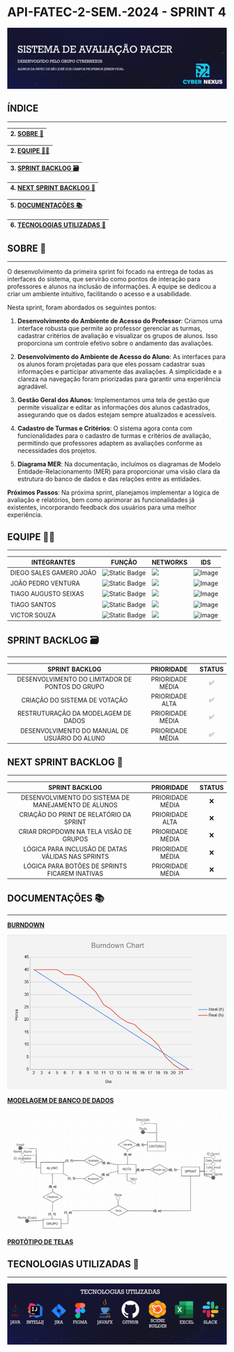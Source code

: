 # API-FATEC-2-SEM.-2024 - SPRINT 4

<html>
<body>

![image](https://github.com/API-2-Semestre/API-FATEC-2-SEM.-2024/blob/Sprint2/DOCUMENTOS/BANNER%20CYBERNEXUS.jpg)




## **ÍNDICE**
_______________________________________________________________________________

|2. [SOBRE 📖](#SOBRE) |
|:-------:|

|2. [EQUIPE 👨‍💼](#EQUIPE) |
|:-------:|

|3. [SPRINT BACKLOG 🗃️](#BACKLOG) |
|:-------:|

|4. [NEXT SPRINT BACKLOG 📜](#NEXT_BACKLOG) |
|:-------:|

|5. [DOCUMENTAÇÕES 📚](#DOCUMENTAÇÕES) |
|:-------:|

|6. [TECNOLOGIAS UTILIZADAS 🔧](#TECNOLOGIAS) |
|:-------:|


##  <a name="SOBRE"></a> **SOBRE 📖**
_______________________________________________________________________________

O desenvolvimento da primeira sprint foi focado na entrega de todas as interfaces do sistema, que servirão como pontos de interação para professores e alunos na inclusão de informações. A equipe se dedicou a criar um ambiente intuitivo, facilitando o acesso e a usabilidade.

Nesta sprint, foram abordados os seguintes pontos:

1. **Desenvolvimento do Ambiente de Acesso do Professor**: Criamos uma interface robusta que permite ao professor gerenciar as turmas, cadastrar critérios de avaliação e visualizar os grupos de alunos. Isso proporciona um controle efetivo sobre o andamento das avaliações.

2. **Desenvolvimento do Ambiente de Acesso do Aluno**: As interfaces para os alunos foram projetadas para que eles possam cadastrar suas informações e participar ativamente das avaliações. A simplicidade e a clareza na navegação foram priorizadas para garantir uma experiência agradável.

3. **Gestão Geral dos Alunos**: Implementamos uma tela de gestão que permite visualizar e editar as informações dos alunos cadastrados, assegurando que os dados estejam sempre atualizados e acessíveis.

4. **Cadastro de Turmas e Critérios**: O sistema agora conta com funcionalidades para o cadastro de turmas e critérios de avaliação, permitindo que professores adaptem as avaliações conforme as necessidades dos projetos.

5. **Diagrama MER**: Na documentação, incluímos os diagramas de Modelo Entidade-Relacionamento (MER) para proporcionar uma visão clara da estrutura do banco de dados e das relações entre as entidades.

**Próximos Passos**: Na próxima sprint, planejamos implementar a lógica de avaliação e relatórios, bem como aprimorar as funcionalidades já existentes, incorporando feedback dos usuários para uma melhor experiência.
 

## <a name="EQUIPE"></a> **EQUIPE 👨‍💼** 
_______________________________________________________________________________

| **INTEGRANTES**| **FUNÇÃO** | **NETWORKS** |**IDS**|
|-------|--------|-------|--------|
| DIEGO SALES GAMERO JOÃO| ![Static Badge](https://img.shields.io/badge/DEV-blue) | <a href="https://github.com/DiegoSGamero" target="_blank"><img src="https://img.shields.io/badge/-black?style=social&logo=github&label=github&color=black" target="_blank"></a>| ![Image](https://github.com/user-attachments/assets/3c28b9a0-d16b-4fa2-9b41-f4678eb8959f)|
|  JOÃO PEDRO VENTURA | ![Static Badge](https://img.shields.io/badge/DEV-blue) | <a href="https://github.com/jaupventur" target="_blank"><img src="https://img.shields.io/badge/-black?style=social&logo=github&label=github&color=black" target="_blank"></a>| ![Image](https://github.com/user-attachments/assets/4bf968bd-8879-47d7-a0ec-522768f831dd)|
|  TIAGO AUGUSTO SEIXAS  | ![Static Badge](https://img.shields.io/badge/DEV-blue) | <a href="https://github.com/TiagoAugustoSeixas" target="_blank"><img src="https://img.shields.io/badge/-black?style=social&logo=github&label=github&color=black" target="_blank"></a>|![Image](https://github.com/user-attachments/assets/d3c8ecb3-562d-408b-9122-a35133830aa9)|
|  TIAGO SANTOS | ![Static Badge](https://img.shields.io/badge/SCRUM_MASTER-black) | <a href="https://github.com/tiago17santos" target="_blank"><img src="https://img.shields.io/badge/-black?style=social&logo=github&label=github&color=black" target="_blank"></a>|![Image](https://github.com/user-attachments/assets/e39515e8-763e-4a17-befd-04cff4d20c9c)|
|  VICTOR SOUZA |  ![Static Badge](https://img.shields.io/badge/DEV-blue) | <a href=" https://github.com/victor4486 " target="_blank"><img src="https://img.shields.io/badge/-black?style=social&logo=github&label=github&color=black" target="_blank"></a>| ![image](https://github.com/user-attachments/assets/442d8d83-06b9-4313-a0da-15f24c83c593)


## <a name="BACKLOG"></a> **SPRINT BACKLOG 🗃️** 
_______________________________________________________________________________

| **SPRINT BACKLOG**| **PRIORIDADE** | **STATUS** 
|:-------:|:--------:|:-------:|
| DESENVOLVIMENTO DO LIMITADOR DE PONTOS DO GRUPO | PRIORIDADE MÉDIA | ✅ |
| CRIAÇÃO DO SISTEMA DE VOTAÇÃO | PRIORIDADE ALTA | ✅ |
| RESTRUTURAÇÃO DA MODELAGEM DE DADOS | PRIORIDADE MÉDIA | ✅ |
| DESENVOLVIMENTO DO MANUAL DE USUÁRIO DO ALUNO | PRIORIDADE MÉDIA | ✅ |





## <a name="NEXT_BACKLOG"></a> **NEXT SPRINT BACKLOG 📜** 
_______________________________________________________________________________

| **SPRINT BACKLOG**| **PRIORIDADE** | **STATUS** 
|:-------:|:--------:|:-------:|
| DESENVOLVIMENTO DO SISTEMA DE MANEJAMENTO DE ALUNOS | PRIORIDADE MÉDIA | ❌ |
| CRIAÇÃO DO PRINT DE RELATÓRIO DA SPRINT | PRIORIDADE ALTA |❌ |
| CRIAR DROPDOWN NA TELA VISÃO DE GRUPOS | PRIORIDADE MÉDIA |❌ |
| LÓGICA PARA INCLUSÃO DE DATAS VÁLIDAS NAS SPRINTS | PRIORIDADE MÉDIA |❌ |
| LÓGICA PARA BOTÕES DE SPRINTS FICAREM INATIVAS | PRIORIDADE MÉDIA |❌ |

## <a name="DOCS"></a>  **DOCUMENTAÇÕES 📚** 
_______________________________________________________________________________

 [**BURNDOWN**](https://github.com/API-2-Semestre/API-FATEC-2-SEM.-2024/tree/main)

 ![image](https://github.com/API-2-Semestre/API-FATEC-2-SEM.-2024/blob/Sprint3/DOCUMENTOS/Burndown%20Sprint3.jpg)
 
 
 [**MODELAGEM DE BANCO DE DADOS**](https://github.com/API-2-Semestre/API-FATEC-2-SEM.-2024/tree/main)

 ![image](https://github.com/API-2-Semestre/API-FATEC-2-SEM.-2024/blob/Sprint3/DOCUMENTOS/MODELAGEM_DE_DADOS_SPRINT3.jpg)
 
 
 [**PROTÓTIPO DE TELAS**](https://www.figma.com/design/QGUqQzvNf3rkLnSx3C5mAM/PACER-V2?node-id=0-1&t=bUoGKdfa1E2TV2fU-1)
 

##  <a name="TECNOLOGIAS"></a>  **TECNOLOGIAS UTILIZADAS 🔧**
_______________________________________________________________________________



![image](https://github.com/API-2-Semestre/API-FATEC-2-SEM.-2024/blob/Sprint2/DOCUMENTOS/TECNOLOGIAS%20UTILIZADAS.jpg)




</body>
</html>
